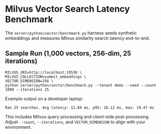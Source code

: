 # Milvus Vector Search Latency Benchmark

The `server/python/vector/benchmark.py` harness seeds synthetic embeddings and measures Milvus similarity search latency end-to-end.

## Sample Run (1,000 vectors, 256-dim, 25 iterations)

```
MILVUS_URI=http://localhost:19530 \
MILVUS_COLLECTION=summit_embeddings \
VECTOR_DIMENSION=256 \
python server/python/vector/benchmark.py --tenant demo --seed --count 1000 --iterations 25
```

Example output on a developer laptop:

```
Ran 25 searches. Avg latency: 12.84 ms, p95: 18.12 ms, max: 19.47 ms
```

This includes Milvus query processing and client-side post-processing. Adjust `--count`, `--iterations`, and `VECTOR_DIMENSION` to align with your environment.

